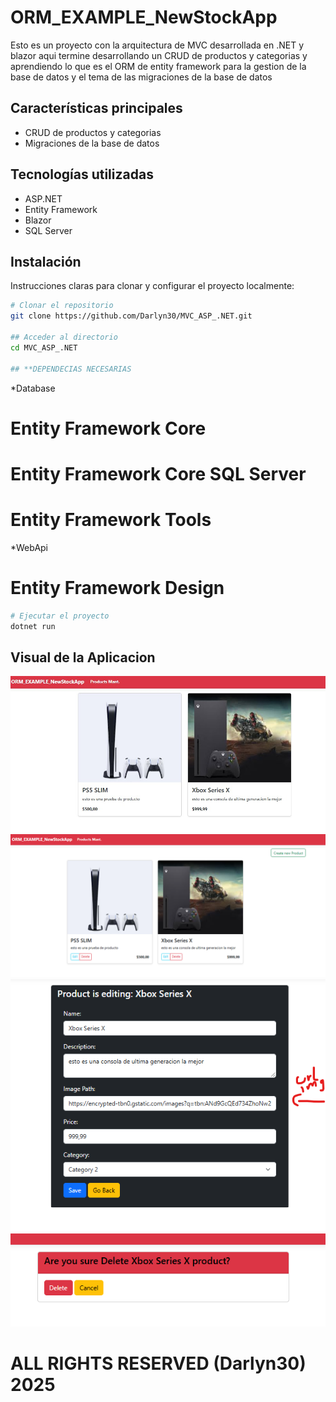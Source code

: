 # ORM_EXAMPLE_NewStockApp

Esto es un proyecto con la arquitectura de MVC desarrollada en .NET y blazor
aqui termine desarrollando un CRUD de productos y categorias
y aprendiendo lo que es el ORM de entity framework para la gestion de la base de datos
y el tema de las migraciones de la base de datos

## Características principales

- CRUD de productos y categorias
- Migraciones de la base de datos

## Tecnologías utilizadas

- ASP.NET
- Entity Framework
- Blazor
- SQL Server

## Instalación

Instrucciones claras para clonar y configurar el proyecto localmente:

```bash
# Clonar el repositorio
git clone https://github.com/Darlyn30/MVC_ASP_.NET.git

## Acceder al directorio
cd MVC_ASP_.NET

## **DEPENDECIAS NECESARIAS
```
*Database
# Entity Framework Core
# Entity Framework Core SQL Server
# Entity Framework Tools
*WebApi
# Entity Framework Design

```bash
# Ejecutar el proyecto
dotnet run
```

## Visual de la Aplicacion
![](./img/1.jpg)
![](./img/2.png)
![](./img/3.png)
![](./img/4.png)


# ALL RIGHTS RESERVED (Darlyn30) 2025
